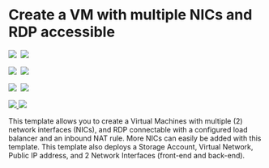 # Create a VM with multiple NICs and RDP accessible

<IMG SRC="https://azbotstorage.blob.core.windows.net/badges/201-1-vm-loadbalancer-2-nics/PublicLastTestDate.svg" />&nbsp;
<IMG SRC="https://azbotstorage.blob.core.windows.net/badges/201-1-vm-loadbalancer-2-nics/PublicDeployment.svg" />&nbsp;

<IMG SRC="https://azbotstorage.blob.core.windows.net/badges/201-1-vm-loadbalancer-2-nics/FairfaxLastTestDate.svg" />&nbsp;
<IMG SRC="https://azbotstorage.blob.core.windows.net/badges/201-1-vm-loadbalancer-2-nics/FairfaxDeployment.svg" />&nbsp;

<IMG SRC="https://azbotstorage.blob.core.windows.net/badges/201-1-vm-loadbalancer-2-nics/BestPracticeResult.svg" />&nbsp;
<IMG SRC="https://azbotstorage.blob.core.windows.net/badges/201-1-vm-loadbalancer-2-nics/CredScanResult.svg" />&nbsp;

<a href="https://portal.azure.com/#create/Microsoft.Template/uri/https%3A%2F%2Fraw.githubusercontent.com%2FAzure%2Fazure-quickstart-templates%2Fmaster%2F201-1-vm-loadbalancer-2-nics%2Fazuredeploy.json" target="_blank">
    <img src="http://azuredeploy.net/deploybutton.png"/>
</a>
<a href="http://armviz.io/#/?load=https%3A%2F%2Fraw.githubusercontent.com%2FAzure%2Fazure-quickstart-templates%2Fmaster%2F201-1-vm-loadbalancer-2-nics%2Fazuredeploy.json" target="_blank">
    <img src="http://armviz.io/visualizebutton.png"/>
</a>

This template allows you to create a Virtual Machines with multiple (2) network interfaces (NICs), and RDP connectable with a configured load balancer and an inbound NAT rule. More NICs can easily  be added with this template. This template also deploys a Storage Account, Virtual Network, Public IP address, and 2 Network Interfaces (front-end and back-end).
